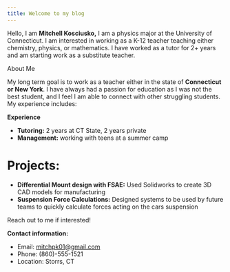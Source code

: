 ```yaml
---
title: Welcome to my blog
---
```


Hello, I am **Mitchell Kosciusko,** I am a physics major at the University of Connecticut. I am interested in working as a K-12 teacher teaching either chemistry, physics, or mathematics. I have worked as a tutor for 2+ years and am starting work as a substitute teacher.

About Me

My long term goal is to work as a teacher either in the state of **Connecticut or New York**. I have always had a passion for education as I was not the best student, and I feel I am able to connect with other struggling students. My experience includes:

**Experience**
- **Tutoring:** 2 years at CT State, 2 years private
- **Management:** working with teens at a summer camp

# Projects: 
- **Differential Mount design with FSAE:** Used Solidworks to create 3D CAD models for manufacturing
- **Suspension Force Calculations:** Designed systems to be used by future teams to quickly calculate forces acting on the cars suspension

Reach out to me if interested!

**Contact information:**
- Email: mitchpk01@gmail.com
- Phone: (860)-555-1521
- Location: Storrs, CT
